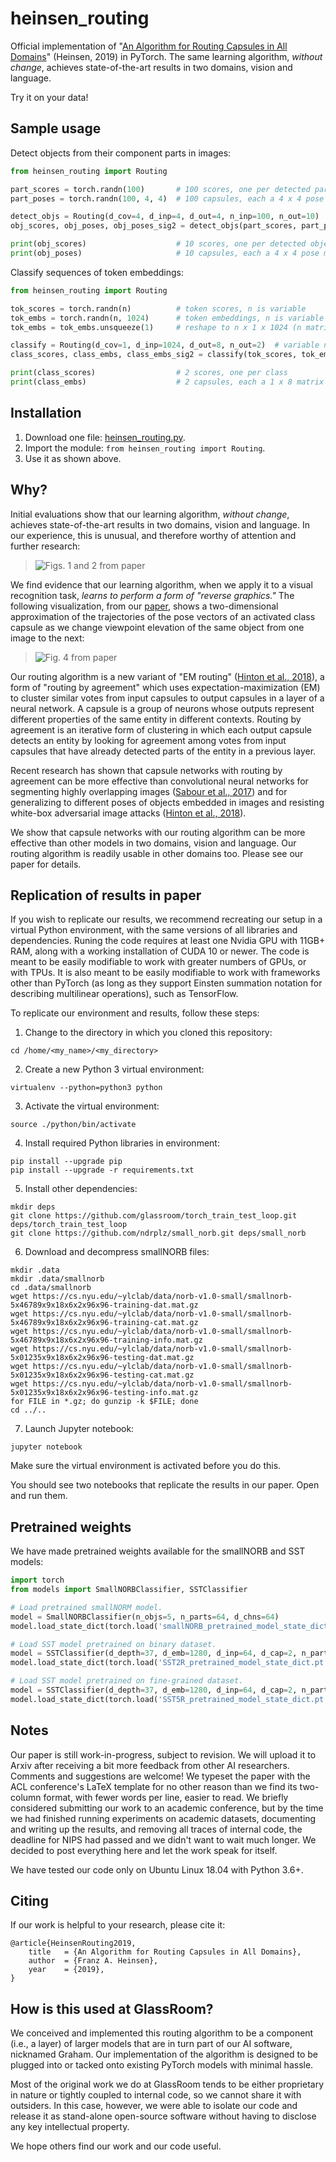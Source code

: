 # heinsen_routing

Official implementation of "[An Algorithm for Routing Capsules in All Domains](https://content.glassroom.com/An_Algorithm_for_Routing_Capsules_in_All_Domains.pdf)" (Heinsen, 2019) in PyTorch. The same learning algorithm, _without change_, achieves state-of-the-art results in two domains, vision and language.

Try it on your data!

## Sample usage

Detect objects from their component parts in images:

```python
from heinsen_routing import Routing

part_scores = torch.randn(100)       # 100 scores, one per detected part
part_poses = torch.randn(100, 4, 4)  # 100 capsules, each a 4 x 4 pose matrix

detect_objs = Routing(d_cov=4, d_inp=4, d_out=4, n_inp=100, n_out=10)
obj_scores, obj_poses, obj_poses_sig2 = detect_objs(part_scores, part_poses)

print(obj_scores)                    # 10 scores, one per detected object
print(obj_poses)                     # 10 capsules, each a 4 x 4 pose matrix
```

Classify sequences of token embeddings:

```python
from heinsen_routing import Routing

tok_scores = torch.randn(n)          # token scores, n is variable
tok_embs = torch.randn(n, 1024)      # token embeddings, n is variable
tok_embs = tok_embs.unsqueeze(1)     # reshape to n x 1 x 1024 (n matrices)

classify = Routing(d_cov=1, d_inp=1024, d_out=8, n_out=2)  # variable n_inp
class_scores, class_embs, class_embs_sig2 = classify(tok_scores, tok_embs)

print(class_scores)                  # 2 scores, one per class
print(class_embs)                    # 2 capsules, each a 1 x 8 matrix
```

## Installation

1. Download one file: [heinsen_routing.py](heinsen_routing.py).
2. Import the module: `from heinsen_routing import Routing`.
3. Use it as shown above.

## Why?

Initial evaluations show that our learning algorithm, _without change_, achieves state-of-the-art results in two domains, vision and language. In our experience, this is unusual, and therefore worthy of attention and further research:

> ![Figs. 1 and 2 from paper](assets/draft_paper_fig1_and_fig2.png)

We find evidence that our learning algorithm, when we apply it to a visual recognition task, _learns to perform a form of "reverse graphics."_ The following visualization, from our [paper](https://content.glassroom.com/An_Algorithm_for_Routing_Capsules_in_All_Domains.pdf), shows a two-dimensional approximation of the trajectories of the pose vectors of an activated class capsule as we change viewpoint elevation of the same object from one image to the next:

> ![Fig. 4 from paper](assets/draft_paper_fig4.png)

Our routing algorithm is a new variant of "EM routing" ([Hinton et al., 2018](https://openreview.net/pdf?id=HJWLfGWRb)), a form of "routing by agreement" which uses expectation-maximization (EM) to cluster similar votes from input capsules to output capsules in a layer of a neural network. A capsule is a group of neurons whose outputs represent different properties of the same entity in different contexts. Routing by agreement is an iterative form of clustering in which each output capsule detects an entity by looking for agreement among votes from input capsules that have already detected parts of the entity in a previous layer.

Recent research has shown that capsule networks with routing by agreement can be more effective than convolutional neural networks for segmenting highly overlapping images ([Sabour et al., 2017](https://arxiv.org/pdf/1710.09829.pdf)) and for generalizing to different poses of objects embedded in images and resisting white-box adversarial image attacks ([Hinton et al., 2018](https://openreview.net/pdf?id=HJWLfGWRb)).

We show that capsule networks with our routing algorithm can be more effective than other models in two domains, vision and language. Our routing algorithm is readily usable in other domains too. Please see our paper for details.

## Replication of results in paper

If you wish to replicate our results, we recommend recreating our setup in a virtual Python environment, with the same versions of all libraries and dependencies. Runing the code requires at least one Nvidia GPU with 11GB+ RAM, along with a working installation of CUDA 10 or newer. The code is meant to be easily modifiable to work with greater numbers of GPUs, or with TPUs. It is also meant to be easily modifiable to work with frameworks other than PyTorch (as long as they support Einsten summation notation for describing multilinear operations), such as TensorFlow.

To replicate our environment and results, follow these steps:

1. Change to the directory in which you cloned this repository:

```
cd /home/<my_name>/<my_directory>
```

2. Create a new Python 3 virtual environment:

```
virtualenv --python=python3 python
```

3. Activate the virtual environment:

```
source ./python/bin/activate
```

4. Install required Python libraries in environment:

```
pip install --upgrade pip
pip install --upgrade -r requirements.txt
```

5. Install other dependencies:

```
mkdir deps
git clone https://github.com/glassroom/torch_train_test_loop.git deps/torch_train_test_loop
git clone https://github.com/ndrplz/small_norb.git deps/small_norb
```

6. Download and decompress smallNORB files:

```
mkdir .data
mkdir .data/smallnorb
cd .data/smallnorb
wget https://cs.nyu.edu/~ylclab/data/norb-v1.0-small/smallnorb-5x46789x9x18x6x2x96x96-training-dat.mat.gz
wget https://cs.nyu.edu/~ylclab/data/norb-v1.0-small/smallnorb-5x46789x9x18x6x2x96x96-training-cat.mat.gz
wget https://cs.nyu.edu/~ylclab/data/norb-v1.0-small/smallnorb-5x46789x9x18x6x2x96x96-training-info.mat.gz
wget https://cs.nyu.edu/~ylclab/data/norb-v1.0-small/smallnorb-5x01235x9x18x6x2x96x96-testing-dat.mat.gz
wget https://cs.nyu.edu/~ylclab/data/norb-v1.0-small/smallnorb-5x01235x9x18x6x2x96x96-testing-cat.mat.gz
wget https://cs.nyu.edu/~ylclab/data/norb-v1.0-small/smallnorb-5x01235x9x18x6x2x96x96-testing-info.mat.gz
for FILE in *.gz; do gunzip -k $FILE; done
cd ../..
```

7. Launch Jupyter notebook:

```
jupyter notebook
```

Make sure the virtual environment is activated before you do this.

You should see two notebooks that replicate the results in our paper. Open and run them.

## Pretrained weights

We have made pretrained weights available for the smallNORB and SST models:

```python
import torch
from models import SmallNORBClassifier, SSTClassifier

# Load pretrained smallNORM model.
model = SmallNORBClassifier(n_objs=5, n_parts=64, d_chns=64)
model.load_state_dict(torch.load('smallNORB_pretrained_model_state_dict.pt'))

# Load SST model pretrained on binary dataset.
model = SSTClassifier(d_depth=37, d_emb=1280, d_inp=64, d_cap=2, n_parts=64, n_classes=2)
model.load_state_dict(torch.load('SST2R_pretrained_model_state_dict.pt'))

# Load SST model pretrained on fine-grained dataset.
model = SSTClassifier(d_depth=37, d_emb=1280, d_inp=64, d_cap=2, n_parts=64, n_classes=5)
model.load_state_dict(torch.load('SST5R_pretrained_model_state_dict.pt'))
```

## Notes

Our paper is still work-in-progress, subject to revision. We will upload it to Arxiv after receiving a bit more feedback from other AI researchers. Comments and suggestions are welcome!  We typeset the paper with the ACL conference's LaTeX template for no other reason than we find its two-column format, with fewer words per line, easier to read. We briefly considered submitting our work to an academic conference, but by the time we had finished running experiments on academic datasets, documenting and writing up the results, and removing all traces of internal code, the deadline for NIPS had passed and we didn't want to wait much longer. We decided to post everything here and let the work speak for itself.

We have tested our code only on Ubuntu Linux 18.04 with Python 3.6+.

## Citing

If our work is helpful to your research, please cite it:

```
@article{HeinsenRouting2019,
    title	= {An Algorithm for Routing Capsules in All Domains},
    author	= {Franz A. Heinsen},
    year	= {2019},
}
```

## How is this used at GlassRoom?

We conceived and implemented this routing algorithm to be a component (i.e., a layer) of larger models that are in turn part of our AI software, nicknamed Graham. Our implementation of the algorithm is designed to be plugged into or tacked onto existing PyTorch models with minimal hassle.

Most of the original work we do at GlassRoom tends to be either proprietary in nature or tightly coupled to internal code, so we cannot share it with outsiders. In this case, however, we were able to isolate our code and release it as stand-alone open-source software without having to disclose any key intellectual property.

We hope others find our work and our code useful.
